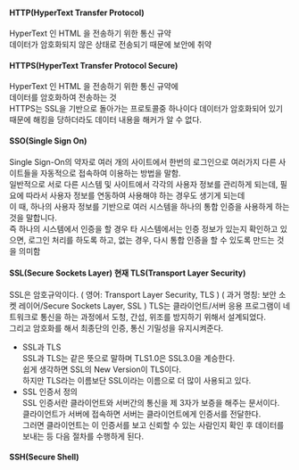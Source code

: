 #### HTTP(HyperText Transfer Protocol)
HyperText 인 HTML 을 전송하기 위한 통신 규약     
데이터가 암호화되지 않은 상태로 전송되기 때문에 보안에 취약     

#### HTTPS(HyperText Transfer Protocol Secure)
HyperText 인 HTML 을 전송하기 위한 통신 규약에     
데이터를 암호화하여 전송하는 것    
HTTPS는 SSL을 기반으로 돌아가는 프로토콜중 하나이다
데이터가 암호화되어 있기 때문에 해킹을 당하더라도 데이터 내용을 해커가 알 수 없다.

#### SSO(Single Sign On)
Single Sign-On의 약자로 여러 개의 사이트에서 한번의 로그인으로 여러가지 다른 사이트들을 자동적으로 접속하여 이용하는 방법을 말함.        
일반적으로 서로 다른 시스템 및 사이트에서 각각의 사용자 정보를 관리하게 되는데, 필요에 따라서 사용자 정보를 연동하여 사용해야 하는 경우도 생기게 되는데             
이 때, 하나의 사용자 정보를 기반으로 여러 시스템을 하나의 통합 인증을 사용하게 하는 것을 말합니다.         
즉 하나의 시스템에서 인증을 할 경우 타 시스템에서는 인증 정보가 있는지 확인하고 있으면, 로그인 처리를 하도록 하고, 없는 경우, 다시 통합 인증을 할 수 있도록 만드는 것을 의미함    


#### SSL(Secure Sockets Layer) 현재 TLS(Transport Layer Security)

SSL은 암호규악이다.
( 영어: Transport Layer Security, TLS )
( 과거 명칭: 보안 소켓 레이어/Secure Sockets Layer, SSL )
TLS는 클라이언트/서버 응용 프로그램이 네트워크로 통신을 하는 과정에서 도청, 간섭, 위조를 방지하기 위해서 설계되었다.     
그리고 암호화를 해서 최종단의 인증, 통신 기밀성을 유지시켜준다.     
- SSL과 TLS       
SSL과 TLS는 같은 뜻으로 말하며 TLS1.0은 SSL3.0을 계승한다.    
쉽게 생각하면 SSL의 New Version이 TLS이다.    
하지만 TLS라는 이름보단 SSL이라는 이름으로 더 많이 사용되고 있다.    
- SSL 인증서 정의    
SSL 인증서란 클라이언트와 서버간의 통신을 제 3자가 보증을 해주는 문서이다.    
클라이언트가 서버에 접속하면 서버는 클라이언트에게 인증서를 전달한다.      
그러면 클라이언트는 이 인증서를 보고 신뢰할 수 있는 사람인지 확인 후 데이터를 보내는 등 다음 절차를 수행하게 된다. 

#### SSH(Secure Shell)
